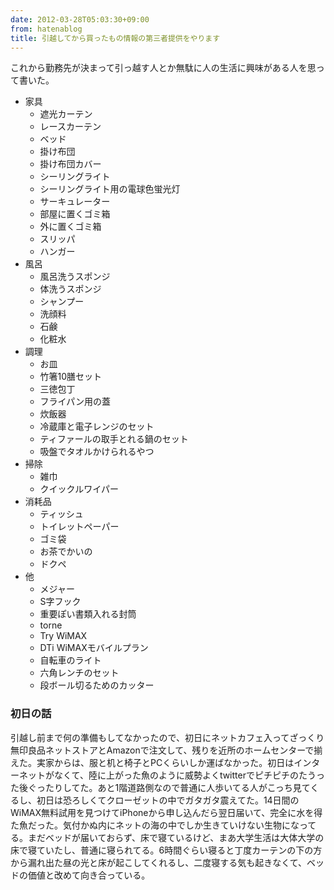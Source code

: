 ```yaml
---
date: 2012-03-28T05:03:30+09:00
from: hatenablog
title: 引越してから買ったもの情報の第三者提供をやります
---
```


<p>これから勤務先が決まって引っ越す人とか無駄に人の生活に興味がある人を思って書いた。</p><p></p>

<ul>
<li>家具
<ul>
<li>遮光カーテン</li>
<li>レースカーテン</li>
<li>ベッド</li>
<li>掛け布団</li>
<li>掛け布団カバー</li>
<li>シーリングライト</li>
<li>シーリングライト用の電球色蛍光灯</li>
<li>サーキュレーター</li>
<li>部屋に置くゴミ箱</li>
<li>外に置くゴミ箱</li>
<li>スリッパ</li>
<li>ハンガー</li>
</ul>
</li>
<li>風呂
<ul>
<li>風呂洗うスポンジ</li>
<li>体洗うスポンジ</li>
<li>シャンプー</li>
<li>洗顔料</li>
<li>石鹸</li>
<li>化粧水</li>
</ul>
</li>
<li>調理
<ul>
<li>お皿</li>
<li>竹箸10膳セット</li>
<li>三徳包丁</li>
<li>フライパン用の蓋</li>
<li>炊飯器</li>
<li>冷蔵庫と電子レンジのセット</li>
<li>ティファールの取手とれる鍋のセット</li>
<li>吸盤でタオルかけられるやつ</li>
</ul>
</li>
<li>掃除
<ul>
<li>雑巾</li>
<li>クイックルワイパー</li>
</ul>
</li>
<li>消耗品
<ul>
<li>ティッシュ</li>
<li>トイレットペーパー</li>
<li>ゴミ袋</li>
<li>お茶でかいの</li>
<li>ドクペ</li>
</ul>
</li>
<li>他
<ul>
<li>メジャー</li>
<li>S字フック</li>
<li>重要ぽい書類入れる封筒</li>
<li>torne</li>
<li>Try WiMAX</li>
<li>DTi WiMAXモバイルプラン</li>
<li>自転車のライト</li>
<li>六角レンチのセット</li>
<li>段ボール切るためのカッター</li>
</ul>
</li>
</ul>
<div class="section">
    <h3>初日の話</h3>
    <p>引越し前まで何の準備もしてなかったので、初日にネットカフェ入ってざっくり無印良品ネットストアとAmazonで注文して、残りを近所のホームセンターで揃えた。実家からは、服と机と椅子とPCくらいしか運ばなかった。初日はインターネットがなくて、陸に上がった魚のように威勢よくtwitterでピチピチのたうった後ぐったりしてた。あと1階道路側なので普通に人歩いてる人がこっち見てくるし、初日は恐ろしくてクローゼットの中でガタガタ震えてた。14日間のWiMAX無料試用を見つけてiPhoneから申し込んだら翌日届いて、完全に水を得た魚だった。気付かぬ内にネットの海の中でしか生きていけない生物になってる。まだベッドが届いておらず、床で寝ているけど、まあ大学生活は大体大学の床で寝ていたし、普通に寝られてる。6時間ぐらい寝ると丁度カーテンの下の方から漏れ出た昼の光と床が起こしてくれるし、二度寝する気も起きなくて、ベッドの価値と改めて向き合っている。</p>

</div>

